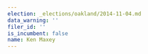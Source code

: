 ```yaml
---
election: _elections/oakland/2014-11-04.md
data_warning: ''
filer_id: ''
is_incumbent: false
name: Ken Maxey
---
```

